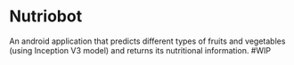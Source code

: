 # Nutriobot
An android application that predicts different types of fruits and vegetables (using Inception V3 model) and returns its nutritional information.
#WIP
